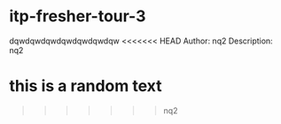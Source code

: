 # itp-fresher-tour-3
dqwdqwdqwdqwdqwdqwdqw
<<<<<<< HEAD
Author: nq2
Description: nq2

















this is a random text
=======


>>>>>>> nq2
